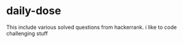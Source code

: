 # daily-dose
This include various solved questions from  hackerrank.
i like to code challenging stuff
